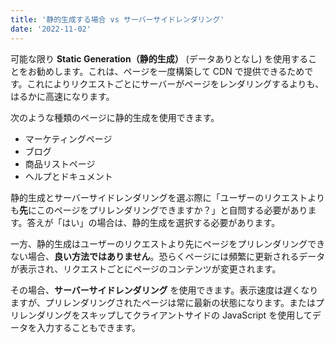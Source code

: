 ```yaml
---
title: '静的生成する場合 vs サーバーサイドレンダリング'
date: '2022-11-02'
---
```


可能な限り **Static Generation（静的生成）** (データありとなし) を使用することをお勧めします。これは、ページを一度構築して CDN で提供できるためです。これによりリクエストごとにサーバーがページをレンダリングするよりも、はるかに高速になります。

次のような種類のページに静的生成を使用できます。

- マーケティングページ
- ブログ
- 商品リストページ
- ヘルプとドキュメント

静的生成とサーバーサイドレンダリングを選ぶ際に「ユーザーのリクエストよりも**先**にこのページをプリレンダリングできますか？」と自問する必要があります。答えが「はい」の場合は、静的生成を選択する必要があります。

一方、静的生成はユーザーのリクエストより先にページをプリレンダリングできない場合、**良い方法ではありません**。恐らくページには頻繁に更新されるデータが表示され、リクエストごとにページのコンテンツが変更されます。

その場合、**サーバーサイドレンダリング** を使用できます。表示速度は遅くなりますが、プリレンダリングされたページは常に最新の状態になります。またはプリレンダリングをスキップしてクライアントサイドの JavaScript を使用してデータを入力することもできます。